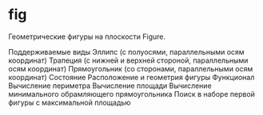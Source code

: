 # fig
Геометрические фигуры на плоскости Figure.

Поддерживаемые виды
Эллипс (с полуосями, параллельными осям координат)
Трапеция (с нижней и верхней стороной, параллельными осям координат)
Прямоугольник (со сторонами, параллельными осям координат)
Состояние
Расположение и геометрия фигуры
Функционал
Вычисление периметра
Вычисление площади
Вычисление минимального обрамляющего прямоугольника
Поиск в наборе первой фигуры с максимальной площадью
